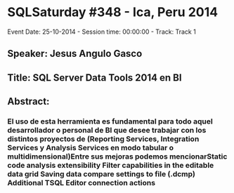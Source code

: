 # SQLSaturday #348 - Ica, Peru 2014
Event Date: 25-10-2014 - Session time: 00:00:00 - Track: Track 1
## Speaker: Jesus Angulo Gasco
## Title: SQL Server Data Tools 2014 en BI
## Abstract:
### El uso de esta herramienta es fundamental para todo aquel desarrollador o personal de BI que desee trabajar con los distintos proyectos de (Reporting Services, Integration Services y Analysis Services en modo tabular o multidimensional)Entre sus mejoras podemos mencionarStatic code analysis extensibility Filter capabilities in the editable data grid Saving data compare settings to file (.dcmp) Additional TSQL Editor connection actions
